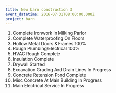 ```yaml
---
title: New barn construction 3
event_datetime: 2016-07-31T08:00:00.000Z
project: barn
---
```



1. Complete Ironwork In Milking Parlor&nbsp;
2. Complete Waterproofing On Floors
3. Hollow Metal Doors & Frames 100%
4. Rough Plumbing/Electrical 100%
5. HVAC Rough Complete
6. Insulation Complete
7. Drywall Started
8. Excavation Grading And Drain Lines In Progress
9. Concrete Retension Pond Complete
10. Misc Concrete At Main Building In Progress
11. Main Electrical Service In Progress